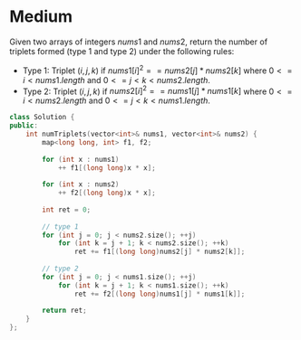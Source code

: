 # Medium

Given two arrays of integers $nums1$ and $nums2$, return the number of triplets formed (type 1 and type 2) under the following rules:

- Type 1: Triplet ($i, j, k$) if $nums1[i]^2 == nums2[j] * nums2[k]$ where $0 <= i < nums1.length$ and $0 <= j < k < nums2.length$.
- Type 2: Triplet ($i, j, k$) if $nums2[i]^2 == nums1[j] * nums1[k]$ where $0 <= i < nums2.length$ and $0 <= j < k < nums1.length$.

```cpp
class Solution {
public:
    int numTriplets(vector<int>& nums1, vector<int>& nums2) {
        map<long long, int> f1, f2;
        
        for (int x : nums1)
            ++ f1[(long long)x * x];
        
        for (int x : nums2)
            ++ f2[(long long)x * x];
        
        int ret = 0;
        
        // type 1
        for (int j = 0; j < nums2.size(); ++j)
            for (int k = j + 1; k < nums2.size(); ++k)
                ret += f1[(long long)nums2[j] * nums2[k]];
        
        // type 2
        for (int j = 0; j < nums1.size(); ++j)
            for (int k = j + 1; k < nums1.size(); ++k)
                ret += f2[(long long)nums1[j] * nums1[k]];
        
        return ret;
    }
};
```
